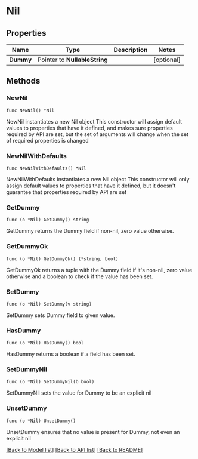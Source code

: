 # Nil

## Properties

Name | Type | Description | Notes
------------ | ------------- | ------------- | -------------
**Dummy** | Pointer to **NullableString** |  | [optional] 

## Methods

### NewNil

`func NewNil() *Nil`

NewNil instantiates a new Nil object
This constructor will assign default values to properties that have it defined,
and makes sure properties required by API are set, but the set of arguments
will change when the set of required properties is changed

### NewNilWithDefaults

`func NewNilWithDefaults() *Nil`

NewNilWithDefaults instantiates a new Nil object
This constructor will only assign default values to properties that have it defined,
but it doesn't guarantee that properties required by API are set

### GetDummy

`func (o *Nil) GetDummy() string`

GetDummy returns the Dummy field if non-nil, zero value otherwise.

### GetDummyOk

`func (o *Nil) GetDummyOk() (*string, bool)`

GetDummyOk returns a tuple with the Dummy field if it's non-nil, zero value otherwise
and a boolean to check if the value has been set.

### SetDummy

`func (o *Nil) SetDummy(v string)`

SetDummy sets Dummy field to given value.

### HasDummy

`func (o *Nil) HasDummy() bool`

HasDummy returns a boolean if a field has been set.

### SetDummyNil

`func (o *Nil) SetDummyNil(b bool)`

 SetDummyNil sets the value for Dummy to be an explicit nil

### UnsetDummy
`func (o *Nil) UnsetDummy()`

UnsetDummy ensures that no value is present for Dummy, not even an explicit nil

[[Back to Model list]](../README.md#documentation-for-models) [[Back to API list]](../README.md#documentation-for-api-endpoints) [[Back to README]](../README.md)


